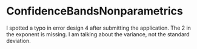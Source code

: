# ConfidenceBandsNonparametrics

I spotted a typo in error design 4 after submitting the application. The 2 in the exponent is missing. I am talking about the variance, not the standard deviation.   
